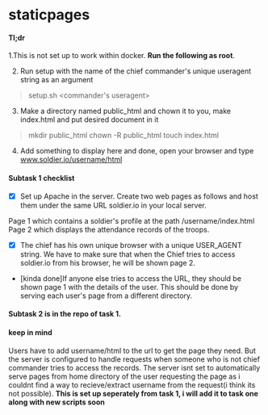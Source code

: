# staticpages
#### Tl;dr
1.This is not set up to work within docker. **Run the following as root**.

2. Run setup with the name of the chief commander's unique useragent string as an argument
> setup.sh <commander's useragent>

3. Make a directory named public_html and chown it to you, make index.html and put desired document in it
> mkdir public_html
> chown -R <username> public_html
> touch index.html
4. Add something to display here and done, open your browser and type www.soldier.io/username/html

#### Subtask 1 checklist
- [x] Set up Apache in the server. Create two web pages as follows and host them under the same URL soldier.io in your local server.

Page 1 which contains a soldier's profile at the path /username/index.html
Page 2 which displays the attendance records of the troops.
- [x] The chief has his own unique browser with a unique USER_AGENT string. We have to make sure that when the Chief tries to access soldier.io from his browser, he will be shown page 2.

- [kinda done]If anyone else tries to access the URL, they should be shown page 1 with the details of the user. This should be done by serving each user's page from a different directory.
#### Subtask 2 is in the repo of task 1.
#### keep in mind
Users have to add username/html to the url to get the page they need. But the server is configured to handle requests when someone who is not chief commander tries to access the records.
The server isnt set to automatically serve pages from home directory of the user requesting the page as i couldnt find a way to recieve/extract username from the request(i think its not possible).
**This is set up seperately from task 1, i will add it to task one along with new scripts soon**
